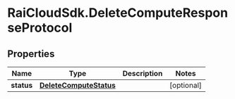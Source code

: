 # RaiCloudSdk.DeleteComputeResponseProtocol

## Properties

Name | Type | Description | Notes
------------ | ------------- | ------------- | -------------
**status** | [**DeleteComputeStatus**](DeleteComputeStatus.md) |  | [optional] 


